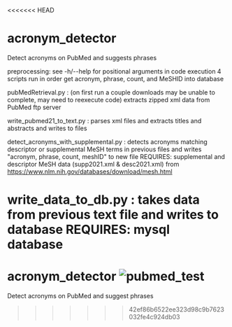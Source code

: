 <<<<<<< HEAD
# acronym_detector
Detect acronyms on PubMed and suggests phrases

preprocessing: see -h/--help for positional arguments in code execution
4 scripts run in order get acronym, phrase, count, and MeSHID into database

pubMedRetrieval.py : (on first run a couple downloads may be unable to complete, may need to reexecute code)
extracts zipped xml data from PubMed ftp server

write_pubmed21_to_text.py :
parses xml files and extracts titles and abstracts and writes to files

detect_acronyms_with_supplemental.py :
detects acronyms matching descriptor or supplemental MeSH terms in previous files
and writes "acronym, phrase, count, meshID" to new file 
REQUIRES: supplemental and descriptor MeSH data (supp2021.xml & desc2021.xml)
from https://www.nlm.nih.gov/databases/download/mesh.html

write_data_to_db.py :
takes data from previous text file and writes to database
REQUIRES: mysql database
=======
# acronym_detector ![pubmed_test](https://github.com/gdancik/acronym_detector/workflows/pubmed_test/badge.svg)
Detect acronyms on PubMed and suggest phrases
>>>>>>> 42ef86b6522ee323d98c9b7623032fe4c924db03
